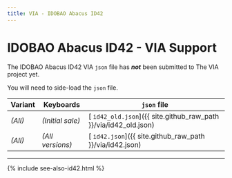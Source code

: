 ```yaml
---
title: VIA - IDOBAO Abacus ID42
---
```


# IDOBAO Abacus ID42 - VIA Support

<i class="fas fa-exclamation-triangle"></i> The IDOBAO Abacus ID42 VIA `json` file has ***not*** been submitted to The VIA project yet.

You will need to side-load the `json` file.  <!-- Read the instructions in the [VIA Manual](../manuals/id42/via.html) on how to do this. -->


| Variant | Keyboards        | `json` file |
|---------|------------------|-------------|
| *(All)* | *(Initial sale)* | [<i class="fas fa-code"></i> `id42_old.json`]({{ site.github_raw_path }}/via/id42_old.json) |
| *(All)* | *(All versions)* | [<i class="fas fa-code"></i> `id42.json`]({{ site.github_raw_path }}/via/id42.json) |


---

{% include see-also-id42.html %}
